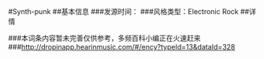 #Synth-punk
##基本信息
###发源时间：
###风格类型：Electronic Rock
##详情


###本词条内容暂未完善仅供参考，多频百科小编正在火速赶来
###http://dropinapp.hearinmusic.com/#/ency?typeId=13&dataId=328
